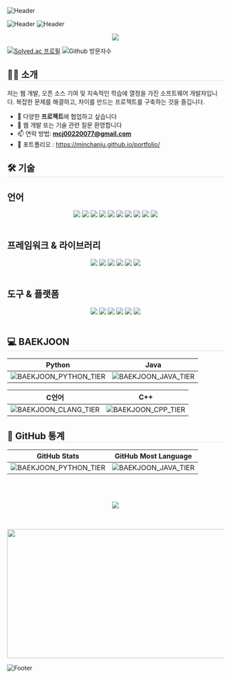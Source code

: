 ![Header](https://capsule-render.vercel.app/api?type=waving&color=0:f50000,100:6dfde0&height=200&text=Min%20Chan%20Ju&animation=twinkling&fontColor=1d5&fontSize=60)

<img src="https://capsule-render.vercel.app/api?type=waving&color=0:f50000,100:6dfde0&height=200&text=Min%20Chan%20Ju&animation=twinkling&fontColor=1d5&fontSize=60" alt="Header">

<img style="pointer-events: none;" src="https://capsule-render.vercel.app/api?type=waving&color=0:f50000,100:6dfde0&height=200&text=Min%20Chan%20Ju&animation=twinkling&fontColor=1d5&fontSize=60" alt="Header">

<p align="center">
<img src="https://readme-typing-svg.demolab.com/?lines=Min+Chan+Ju;Full+Stack+Developer&font=Fira%20Code&size=30&duration=2000&pause=1000&color=BE58F7&center=true&width=380&height=50">
</p>

[![Solved.ac 프로필](https://mazassumnida.wtf/api/mini/generate_badge?boj=chany0207)](https://solved.ac/chany0207)
![Github 방문자수](https://hits.seeyoufarm.com/api/count/incr/badge.svg?url=https%3A%2F%2Fgithub.com%2FMinChanJu%2F&count_bg=%23000000&title_bg=%23000000&icon=github.svg&icon_color=%23FFFFFF&title=GitHub&edge_flat=false)

<h2 style="border-bottom: 1px solid #d8dee4;"> 🧑‍💻 소개 </h2>

저는 웹 개발, 오픈 소스 기여 및 지속적인 학습에 열정을 가진 소프트웨어 개발자입니다. 복잡한 문제를 해결하고, 차이를 만드는 프로젝트를 구축하는 것을 즐깁니다.

- 👯 다양한 **프로젝트**에 협업하고 싶습니다
- 💬 웹 개발 또는 기술 관련 질문 환영합니다
- 📫 연락 방법: **mcj00220077@gmail.com**
- 📃 포트폴리오 : https://minchanju.github.io/portfolio/

<h2 style="border-bottom: 1px solid #d8dee4;"> 🛠️ 기술 </h2>
<h2> 언어 </h2> 
<div align= "center">
    <img src="https://img.shields.io/badge/Java-007396?style=plastic&logo=Java&logoColor=white">
    <img src="https://img.shields.io/badge/Python-3776AB?style=plastic&logo=Python&logoColor=white">
    <img src="https://img.shields.io/badge/Javascript-F7DF1E?style=plastic&logo=Javascript&logoColor=white">
    <img src="https://img.shields.io/badge/Typescript-02569B?style=plastic&logo=Typescript&logoColor=white">
    <img src="https://img.shields.io/badge/HTML5-E34F26?style=plastic&logo=HTML5&logoColor=white">
    <img src="https://img.shields.io/badge/CSS3-1572B6?style=plastic&logo=CSS3&logoColor=white">
    <img src="https://img.shields.io/badge/C-A8B9CC?style=plastic&logo=C&logoColor=white">
    <img src="https://img.shields.io/badge/C++-00599C?style=plastic&logo=C%2B%2B&logoColor=white">
    <img src="https://img.shields.io/badge/Csharp-02569B?style=plastic&logo=sharp&logoColor=white">
    <img src="https://img.shields.io/badge/Dart-2496ED?style=plastic&logo=Dart&logoColor=white">
</div>
<br>
<h2> 프레임워크 & 라이브러리 </h2>
<div align= "center">
    <img src="https://img.shields.io/badge/Spring Boot-6DB33F?style=plastic&logo=Spring Boot&logoColor=white">
    <img src="https://img.shields.io/badge/Spring-6DB33F?style=plastic&logo=Spring&logoColor=white">
    <img src="https://img.shields.io/badge/React-61DAFB?style=plastic&logo=React&logoColor=white">
    <img src="https://img.shields.io/badge/Flutter-02569B?style=plastic&logo=Flutter&logoColor=white">
    <img src="https://img.shields.io/badge/Node.js-6DBAA?style=plastic&logo=Node.js&logoColor=white">
    <img src="https://img.shields.io/badge/Unity-02569B?style=plastic&logo=Unity&logoColor=white">
</div>
<br>
<h2> 도구 & 플랫폼 </h2>
<div align= "center">
    <img src="https://img.shields.io/badge/Netlify-00C7B7?style=plastic&logo=Netlify&logoColor=white">
    <img src="https://img.shields.io/badge/Github-181717?style=plastic&logo=Github&logoColor=white">
    <img src="https://img.shields.io/badge/GitHub Pages-222222?style=plastic&logo=GitHub Pages&logoColor=white">
    <img src="https://img.shields.io/badge/Git-F05032?style=plastic&logo=Git&logoColor=white">
    <img src="https://img.shields.io/badge/Docker-2496ED?style=plastic&logo=Docker&logoColor=white">
    <img src="https://img.shields.io/badge/CloudType-181717?style=plastic&logo=cloudinary&logoColor=white">
</div>
<br>

<h2 style="border-bottom: 1px solid #d8dee4;"> 💻 BAEKJOON </h2>

<div align="center">

| Python | Java |
| :-: | :-: |
| ![BAEKJOON_PYTHON_TIER](https://mazassumnida.wtf/api/v2/generate_badge?boj=chany0207) | ![BAEKJOON_JAVA_TIER](https://mazassumnida.wtf/api/v2/generate_badge?boj=mcj0207) |

| C언어 | C++ |
| :-: | :-: |
| ![BAEKJOON_CLANG_TIER](https://mazassumnida.wtf/api/v2/generate_badge?boj=chany8592) | ![BAEKJOON_CPP_TIER](https://mazassumnida.wtf/api/v2/generate_badge?boj=mcj8592) |

</div>

<h2 style="border-bottom: 1px solid #d8dee4;"> 🥇 GitHub 통계 </h2>

<div align="center">

| GitHub Stats | GitHub Most Language |
| :-: | :-: |
| ![BAEKJOON_PYTHON_TIER](https://github-readme-stats.vercel.app/api?username=MinChanJu&show_icons=true&theme=radical&cache_seconds=60) | ![BAEKJOON_JAVA_TIER](https://github-readme-stats.vercel.app/api/top-langs/?username=MinChanJu&layout=compact&theme=radical) |

</div>

<br>
<br>

<p align="center">
<img src="https://readme-typing-svg.demolab.com/?lines=프로필을+방문해+주셔서+감사합니다!;좋은+하루+되세요!+😊&font=Fira%20Code&duration=2000&pause=1000&color=F7F11F&center=true&width=380&height=50">
</p>

<br>
<br>

<div align= "center">
<a href="https://www.gitanimals.org/en_US?utm_medium=image&utm_source=MinChanJu&utm_content=farm">
<img
  src="https://render.gitanimals.org/farms/MinChanJu"
  width="600"
  height="300"
/>
</a>
</div>

![Footer](https://capsule-render.vercel.app/api?type=waving&color=1d5&height=150&section=footer)